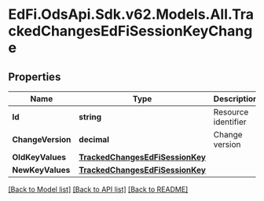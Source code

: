# EdFi.OdsApi.Sdk.v62.Models.All.TrackedChangesEdFiSessionKeyChange

## Properties

Name | Type | Description | Notes
------------ | ------------- | ------------- | -------------
**Id** | **string** | Resource identifier | [optional] 
**ChangeVersion** | **decimal** | Change version | [optional] 
**OldKeyValues** | [**TrackedChangesEdFiSessionKey**](TrackedChangesEdFiSessionKey.md) |  | [optional] 
**NewKeyValues** | [**TrackedChangesEdFiSessionKey**](TrackedChangesEdFiSessionKey.md) |  | [optional] 

[[Back to Model list]](../README.md#documentation-for-models) [[Back to API list]](../README.md#documentation-for-api-endpoints) [[Back to README]](../README.md)

